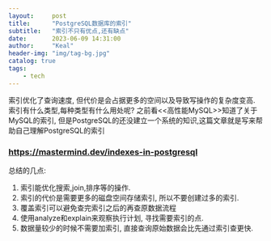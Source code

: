 ```yaml
---
layout:     post
title:      "PostgreSQL数据库的索引"
subtitle:   "索引不只有优点,还有缺点"
date:       2023-06-09 14:31:00
author:     "Keal"
header-img: "img/tag-bg.jpg"
catalog: true
tags:
    - tech
---
```


索引优化了查询速度, 但代价是会占据更多的空间以及导致写操作的复杂度变高. 索引有什么类型,每种类型有什么用处呢? 之前看<<高性能MySQL>>知道了关于MySQL的索引, 但是PostgreSQL的还没建立一个系统的知识,这篇文章就是写来帮助自己理解PostgreSQL的索引

### https://mastermind.dev/indexes-in-postgresql

总结的几点:

1. 索引能优化搜索,join,排序等的操作.
2. 索引的代价是需要更多的磁盘空间存储索引, 所以不要创建过多的索引.
3. 覆盖索引可以避免查完索引之后的再查原数据流程
4. 使用analyze和explain来观察执行计划, 寻找需要索引的点.
5. 数据量较少的时候不需要加索引, 直接查询原始数据会比先通过索引查更快.



